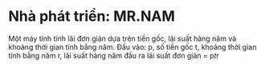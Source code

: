 # Nhà phát triển: MR.NAM
Một máy tính tính lãi đơn giản dựa trên tiền gốc, lãi suất hàng năm và khoảng thời gian tính bằng năm.
Đầu vào:
  p, số tiền gốc
  t, khoảng thời gian tính bằng năm
  r, lãi suất hàng năm
đầu ra
  lãi suất đơn giản = p*t*r
